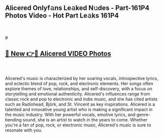 ## Alicered Onlyf𝚊ns Le𝚊ked N𝚞des - Part-161P4 Photos Video - Hot Part Le𝚊ks 161P4
<br>
<br>
# <h2><a href="https://213.232.235.80/live/video.php?q=alicered">🔗 New 👉🔴 Alicered VIDEO Photos</a></h2>
<br>
<br>
Alicered's music is characterized by her soaring vocals, introspective lyrics, and eclectic blend of pop, rock, and electronic elements. Her songs often explore themes of love, relationships, and self-discovery, with a focus on storytelling and emotional authenticity. Alicered's influences range from classic rock and pop to electronic and indie music, and she has cited artists such as Radiohead, Björk, and St. Vincent as key inspirations. Alicered is a talented and innovative young artist who is making a significant impact in the music industry. With her powerful vocals, emotive lyrics, and genre-bending sound, she is an artist to watch in the years to come. Whether you're a fan of pop, rock, or electronic music, Alicered's music is sure to resonate with you.
<br>
<br>